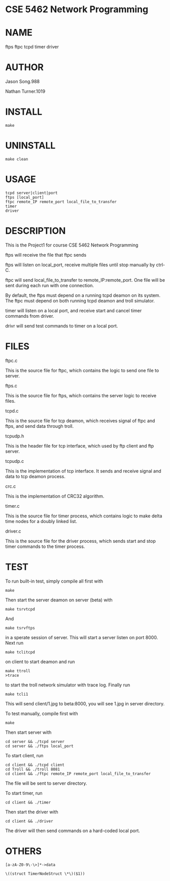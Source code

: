 # CSE 5462 Network Programming

# NAME

ftps ftpc tcpd timer driver

# AUTHOR

Jason Song.988

Nathan Turner.1019

# INSTALL

    make

# UNINSTALL

    make clean

# USAGE

    tcpd server|client|port
    ftps [local_port]
    ftpc remote_IP remote_port local_file_to_transfer
    timer
    driver

# DESCRIPTION

This is the Project1 for course CSE 5462 Network Programming

ftps will receive the file that ftpc sends

ftps will listen on local_port, receive multiple files until stop manually by ctrl-C.

ftpc will send local_file_to_transfer to remote_IP:remote_port. One file will be sent during each run with one connection.

By default, the ftps must depend on a running tcpd deamon on its system. The ftpc must depend on both running tcpd deamon and troll simulator.

timer will listen on a local port, and receive start and cancel timer commands from driver.

drivr will send test commands to timer on a local port.

# FILES

ftpc.c

This is the source file for ftpc, which contains the logic to send one file to server.

ftps.c

This is the source file for ftps, which contains the server logic to receive files.

tcpd.c

This is the source file for tcp deamon, which receives signal of ftpc and ftps, and send data through troll.

tcpudp.h

This is the header file for tcp interface, which used by ftp client and ftp server.

tcpudp.c

This is the implementation of tcp interface. It sends and receive signal and data to tcp deamon process.

crc.c

This is the implementation of CRC32 algorithm.

timer.c

This is the source file for timer process, which contains logic to make delta time nodes for a doubly linked list.

driver.c

This is the source file for the driver process, which sends start and stop timer commands to the timer process.

# TEST
To run built-in test, simply compile all first with

    make

Then start the server deamon on server (beta) with

    make tsrvtcpd

And

    make tsrvftps

in a sperate session of server. This will start a server listen on port 8000. Next run

    make tclitcpd

on client to start deamon and run

    make ttroll
    >trace

to start the troll network simulator with trace log. Finally run

    make tcli1

This will send client/1.jpg to beta:8000, you will see 1.jpg in server directory.

To test manually, compile first with

    make

Then start server with

    cd server && ./tcpd server
    cd server && ./ftps local_port

To start client, run

    cd client && ./tcpd client
    cd Troll && ./troll 8081
    cd client && ./ftpc remote_IP remote_port local_file_to_transfer

The file will be sent to server directory.

To start timer, run

    cd client && ./timer

Then start the driver with

    cd client && ./driver

The driver will then send commands on a hard-coded local port.

# OTHERS

    [a-zA-Z0-9\-\>]*->data

    \((struct TimerNodeStruct \*\)($1))
